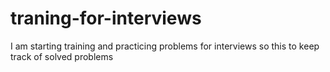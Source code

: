 # traning-for-interviews
I am starting training and practicing problems for interviews so this to keep track of solved problems  
